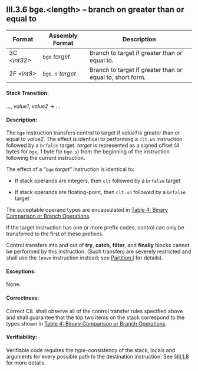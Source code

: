## III.3.6 bge.\<length\> &ndash; branch on greater than or equal to

 Format | Assembly Format | Description
 ---- | ---- | ----
 3C _\<int32\>_ | `bge` _target_ | Branch to target if greater than or equal to.
 2F _\<int8\>_ | `bge.s` _target_ | Branch to target if greater than or equal to, short form.

#### Stack Transition:

&hellip;, _value1_, _value2_ &rarr; &hellip;

#### Description:

The `bge` instruction transfers control to target if _value1_ is greater than or equal to _value2_. The effect is identical to performing a `clt.un` instruction followed by a `brfalse` target. _target_ is represented as a signed offset (4 bytes for `bge`, 1 byte for `bge.s`) from the beginning of the instruction following the current instruction.

The effect of a "`bge` _target_" instruction is identical to:

 * If stack operands are integers, then `clt` followed by a `brfalse` target

 * If stack operands are floating-point, then `clt.un` followed by a `brfalse` target

The acceptable operand types are encapsulated in [Table 4: Binary Comparison or Branch Operations](#todo-missing-hyperlink).

If the target instruction has one or more prefix codes, control can only be transferred to the first of these prefixes.

Control transfers into and out of **try**, **catch**, **filter**, and **finally** blocks cannot be performed by this instruction. (Such transfers are severely restricted and shall use the `leave` instruction instead; see [Partition I](#todo-missing-hyperlink) for details).

#### Exceptions:

None.

#### Correctness:

Correct CIL shall observe all of the control transfer rules specified above and shall guarantee that the top two items on the stack correspond to the types shown in [Table 4: Binary Comparison or Branch Operations](#todo-missing-hyperlink).

#### Verifiability:

Verifiable code requires the type-consistency of the stack, locals and arguments for every possible path to the destination instruction. See §[III.1.8](iii.1.8-verifiability-and-correctness.md) for more details.
